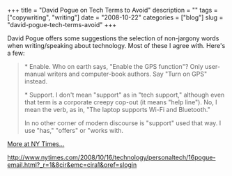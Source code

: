 +++
title = "David Pogue on Tech Terms to Avoid"
description = ""
tags = ["copywriting", "writing"]
date = "2008-10-22"
categories = ["blog"]
slug = "david-pogue-tech-terms-avoid"
+++



<p>David Pogue offers some suggestions the selection of non-jargony words when writing/speaking about technology. Most of these I agree with. Here's a few: </p>
<blockquote><p>* Enable. Who on earth says, "Enable the GPS function"? Only user-manual writers and computer-book authors. Say "Turn on GPS" instead.</p>
<p>* Support. I don't mean "support" as in "tech support," although even that term is a corporate creepy cop-out (it means "help line"). No, I mean the verb, as in, "The laptop supports Wi-Fi and Bluetooth."</p>
<p>In no other corner of modern discourse is "support" used that way. I use "has," "offers" or "works with.</p></blockquote>
<p><a href="http://www.nytimes.com/2008/10/16/technology/personaltech/16pogue-email.html?_r=1&amp;8cir&amp;emc=cira1&amp;oref=slogin">More at NY Times...</a></p>
    
  <a href="http://www.nytimes.com/2008/10/16/technology/personaltech/16pogue-email.html?_r=1&amp;8cir&amp;emc=cira1&amp;oref=slogin">http://www.nytimes.com/2008/10/16/technology/personaltech/16pogue-email.html?_r=1&8cir&emc=cira1&oref=slogin</a>

